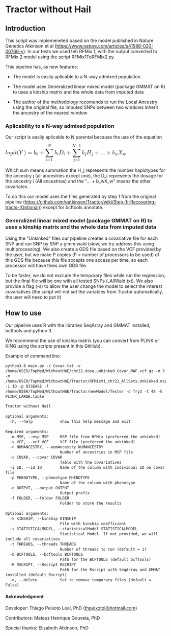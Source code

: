 # Tractor without Hail

## Introduction

This script was implemeneted based on the model published in Nature Genetics Atkinson et al (https://www.nature.com/articles/s41588-020-00766-y). In our tests we used teh RFMix 1, with the output converted to RFMix 2 model using the script RFMix1ToRFMix2.py.

This pipeline has, as new features: 

- The model is easily aplicable to a N-way admixed population. 

- The model uses Generalized linear mixed model (package GMMAT on R) to uses a kinship matrix and the whole data from imputed data

- The author of the methodology recomends to run the Local Ancestry using the original file, so imputed SNPs between two windows inherit the ancestry of the nearest window


### Aplicability to a N-way admixed population

Our script is easily aplicable to N parental because the use of the equation

![Equation](./Equations/CodeCogsEqn.png)

Which sum means summation the H_j represents the number haplotypes for the ancestry j (all ancestries except one), the D_i represents the dosage for the ancestry i (All ancestries) and the "... + b_wX_w" means the other covariates. 

To do this our model uses the files generated by step 1 from the original pipeline (https://github.com/eatkinson/Tractor/wiki/Step-1:-Recovering-tracts-(Optional)) except for bcftools annotate. 

### Generalized linear mixed model (package GMMAT on R) to uses a kinship matrix and the whole data from imputed data

Using the "Unkinked" files our pipeline creates a covariative file for each SNP and run SNP by SNP a glmm.wald (slow, we try address this using multiprocessing). We also create a GDS file based on the VCF provided by the user, but we make P copies (P = number of processors to be used) of this GDS file because this file accepts one access per time, so each processor will have theis own GDS file.

To be faster, we do not exclude the temporary files while run the regression, but the final file will be one with all tested SNPs (<outputPrefix>_AllWald.txt). We also provide a flag (-s) to allow the user change the model to select the interest covariatives (the script will not set  the variables from Tractor automatically, the user will need to put it)
  

## How to use

Our pipeline uses R with the libraries SeqArray and GMMAT installed, bcftools and python 3.

We recommend the use of kinship matrix (you can convert from PLINK or KING using the scripts present in this GitHub).

Example of command line:

```
python3.8 main.py -c Covar.txt -v /home/USER/TopMed/WithoutHWE/chr22.dose.unkinked_Covar_MAF.vcf.gz -n 3 -m /home/USER/TopMed/WithoutHWE/Tractor/RFMixV1_chr22_AllSets.Unkinked.msp.tsv -i ID -p DISEASE -f /home/USER/TopMed/WithoutHWE/Tractor/newModel/Teste/ -o Try3 -t 48 -k PLINK_LARGE.table
```

```
Tractor without Hail

optional arguments:
  -h, --help            show this help message and exit

Required arguments:
  -m MSP, --msp MSP     MSP file from RFMix (preferred the unkinked)
  -v VCF, --vcf VCF     VCF file (preferred the unkinked)
  -n NUMANCESTRY, --numAncestry NUMANCESTRY
                        Number of ancestries in MSP file
  -c COVAR, --covar COVAR
                        Table with the covariatives
  -i ID, --id ID        Name of the column with individual ID on covar file
  -p PHENOTYPE, --phenotype PHENOTYPE
                        Name of the column with phenotype
  -o OUTPUT, --output OUTPUT
                        Output prefix
  -f FOLDER, --folder FOLDER
                        Folder to store the results

Optional arguments:
  -k KINSHIP, --kinship KINSHIP
                        File with kinship coefficient
  -s STATISTICALMODEL, --statisticalModel STATISTICALMODEL
                        Statistical Model. If not provided, we will include all covariatives
  -t THREADS, --threads THREADS
                        Number of threads to run (default = 1)
  -b BCFTOOLS, --bcftools BCFTOOLS
                        Path for the BCFTOOLS (default bcftools)
  -R RSCRIPT, --Rscript RSCRIPT
                        Path for the Rscript with SeqArray and GMMAT installed (default Rscript)
  -d, --delete          Set to remove temporary files (default = False)
```

 #### Acknowledgment
  
Developer: Thiago Peixoto Leal, PhD (thpeixotol@hotmail.com)

Contributors: Mateus Henrique Gouveia, PhD

Special thanks: Elizabeth Atkinson, PhD

